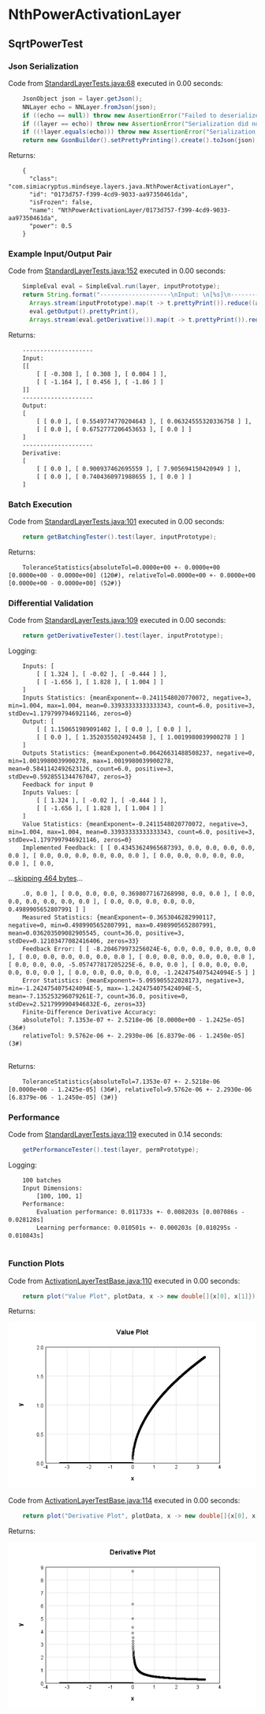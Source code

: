 # NthPowerActivationLayer
## SqrtPowerTest
### Json Serialization
Code from [StandardLayerTests.java:68](../../../../../../../../src/main/java/com/simiacryptus/mindseye/test/StandardLayerTests.java#L68) executed in 0.00 seconds: 
```java
    JsonObject json = layer.getJson();
    NNLayer echo = NNLayer.fromJson(json);
    if ((echo == null)) throw new AssertionError("Failed to deserialize");
    if ((layer == echo)) throw new AssertionError("Serialization did not copy");
    if ((!layer.equals(echo))) throw new AssertionError("Serialization not equal");
    return new GsonBuilder().setPrettyPrinting().create().toJson(json);
```

Returns: 

```
    {
      "class": "com.simiacryptus.mindseye.layers.java.NthPowerActivationLayer",
      "id": "0173d757-f399-4cd9-9033-aa97350461da",
      "isFrozen": false,
      "name": "NthPowerActivationLayer/0173d757-f399-4cd9-9033-aa97350461da",
      "power": 0.5
    }
```



### Example Input/Output Pair
Code from [StandardLayerTests.java:152](../../../../../../../../src/main/java/com/simiacryptus/mindseye/test/StandardLayerTests.java#L152) executed in 0.00 seconds: 
```java
    SimpleEval eval = SimpleEval.run(layer, inputPrototype);
    return String.format("--------------------\nInput: \n[%s]\n--------------------\nOutput: \n%s\n--------------------\nDerivative: \n%s",
      Arrays.stream(inputPrototype).map(t -> t.prettyPrint()).reduce((a, b) -> a + ",\n" + b).get(),
      eval.getOutput().prettyPrint(),
      Arrays.stream(eval.getDerivative()).map(t -> t.prettyPrint()).reduce((a, b) -> a + ",\n" + b).get());
```

Returns: 

```
    --------------------
    Input: 
    [[
    	[ [ -0.308 ], [ 0.308 ], [ 0.004 ] ],
    	[ [ -1.164 ], [ 0.456 ], [ -1.86 ] ]
    ]]
    --------------------
    Output: 
    [
    	[ [ 0.0 ], [ 0.5549774770204643 ], [ 0.06324555320336758 ] ],
    	[ [ 0.0 ], [ 0.6752777206453653 ], [ 0.0 ] ]
    ]
    --------------------
    Derivative: 
    [
    	[ [ 0.0 ], [ 0.900937462695559 ], [ 7.905694150420949 ] ],
    	[ [ 0.0 ], [ 0.7404360971988655 ], [ 0.0 ] ]
    ]
```



### Batch Execution
Code from [StandardLayerTests.java:101](../../../../../../../../src/main/java/com/simiacryptus/mindseye/test/StandardLayerTests.java#L101) executed in 0.00 seconds: 
```java
    return getBatchingTester().test(layer, inputPrototype);
```

Returns: 

```
    ToleranceStatistics{absoluteTol=0.0000e+00 +- 0.0000e+00 [0.0000e+00 - 0.0000e+00] (120#), relativeTol=0.0000e+00 +- 0.0000e+00 [0.0000e+00 - 0.0000e+00] (52#)}
```



### Differential Validation
Code from [StandardLayerTests.java:109](../../../../../../../../src/main/java/com/simiacryptus/mindseye/test/StandardLayerTests.java#L109) executed in 0.00 seconds: 
```java
    return getDerivativeTester().test(layer, inputPrototype);
```
Logging: 
```
    Inputs: [
    	[ [ 1.324 ], [ -0.02 ], [ -0.444 ] ],
    	[ [ -1.656 ], [ 1.828 ], [ 1.004 ] ]
    ]
    Inputs Statistics: {meanExponent=-0.2411548020770072, negative=3, min=1.004, max=1.004, mean=0.33933333333333343, count=6.0, positive=3, stdDev=1.1797997946921146, zeros=0}
    Output: [
    	[ [ 1.150651989091402 ], [ 0.0 ], [ 0.0 ] ],
    	[ [ 0.0 ], [ 1.3520355024924458 ], [ 1.0019980039900278 ] ]
    ]
    Outputs Statistics: {meanExponent=0.06426631488508237, negative=0, min=1.0019980039900278, max=1.0019980039900278, mean=0.5841142492623126, count=6.0, positive=3, stdDev=0.5928551344767047, zeros=3}
    Feedback for input 0
    Inputs Values: [
    	[ [ 1.324 ], [ -0.02 ], [ -0.444 ] ],
    	[ [ -1.656 ], [ 1.828 ], [ 1.004 ] ]
    ]
    Value Statistics: {meanExponent=-0.2411548020770072, negative=3, min=1.004, max=1.004, mean=0.33933333333333343, count=6.0, positive=3, stdDev=1.1797997946921146, zeros=0}
    Implemented Feedback: [ [ 0.43453624965687393, 0.0, 0.0, 0.0, 0.0, 0.0 ], [ 0.0, 0.0, 0.0, 0.0, 0.0, 0.0 ], [ 0.0, 0.0, 0.0, 0.0, 0.0, 0.0 ], [ 0.0,
```
...[skipping 464 bytes](etc/134.txt)...
```
    .0, 0.0 ], [ 0.0, 0.0, 0.0, 0.3698077167268998, 0.0, 0.0 ], [ 0.0, 0.0, 0.0, 0.0, 0.0, 0.0 ], [ 0.0, 0.0, 0.0, 0.0, 0.0, 0.4989905652807991 ] ]
    Measured Statistics: {meanExponent=-0.3653046282990117, negative=0, min=0.4989905652807991, max=0.4989905652807991, mean=0.036203509082905545, count=36.0, positive=3, stdDev=0.12103477082416406, zeros=33}
    Feedback Error: [ [ -8.204679973256024E-6, 0.0, 0.0, 0.0, 0.0, 0.0 ], [ 0.0, 0.0, 0.0, 0.0, 0.0, 0.0 ], [ 0.0, 0.0, 0.0, 0.0, 0.0, 0.0 ], [ 0.0, 0.0, 0.0, -5.057477817205225E-6, 0.0, 0.0 ], [ 0.0, 0.0, 0.0, 0.0, 0.0, 0.0 ], [ 0.0, 0.0, 0.0, 0.0, 0.0, -1.2424754075424094E-5 ] ]
    Error Statistics: {meanExponent=-5.095905522028173, negative=3, min=-1.2424754075424094E-5, max=-1.2424754075424094E-5, mean=-7.135253296079261E-7, count=36.0, positive=0, stdDev=2.5217999904946832E-6, zeros=33}
    Finite-Difference Derivative Accuracy:
    absoluteTol: 7.1353e-07 +- 2.5218e-06 [0.0000e+00 - 1.2425e-05] (36#)
    relativeTol: 9.5762e-06 +- 2.2930e-06 [6.8379e-06 - 1.2450e-05] (3#)
    
```

Returns: 

```
    ToleranceStatistics{absoluteTol=7.1353e-07 +- 2.5218e-06 [0.0000e+00 - 1.2425e-05] (36#), relativeTol=9.5762e-06 +- 2.2930e-06 [6.8379e-06 - 1.2450e-05] (3#)}
```



### Performance
Code from [StandardLayerTests.java:119](../../../../../../../../src/main/java/com/simiacryptus/mindseye/test/StandardLayerTests.java#L119) executed in 0.14 seconds: 
```java
    getPerformanceTester().test(layer, permPrototype);
```
Logging: 
```
    100 batches
    Input Dimensions:
    	[100, 100, 1]
    Performance:
    	Evaluation performance: 0.011733s +- 0.008203s [0.007086s - 0.028128s]
    	Learning performance: 0.010501s +- 0.000203s [0.010295s - 0.010843s]
    
```

### Function Plots
Code from [ActivationLayerTestBase.java:110](../../../../../../../../src/test/java/com/simiacryptus/mindseye/layers/java/ActivationLayerTestBase.java#L110) executed in 0.00 seconds: 
```java
    return plot("Value Plot", plotData, x -> new double[]{x[0], x[1]});
```

Returns: 

![Result](etc/test.669.png)



Code from [ActivationLayerTestBase.java:114](../../../../../../../../src/test/java/com/simiacryptus/mindseye/layers/java/ActivationLayerTestBase.java#L114) executed in 0.00 seconds: 
```java
    return plot("Derivative Plot", plotData, x -> new double[]{x[0], x[2]});
```

Returns: 

![Result](etc/test.670.png)



